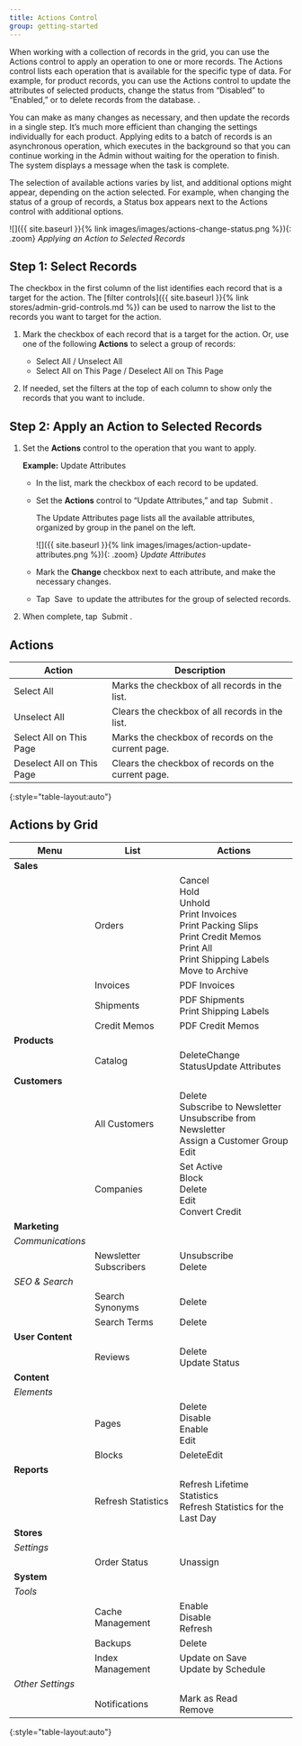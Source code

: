 ```yaml
---
title: Actions Control
group: getting-started
---
```


When working with a collection of records in the grid, you can use the Actions control to apply an operation to one or more records. The Actions control lists each operation that is available for the specific type of data. For example, for product records, you can use the Actions control to update the attributes of selected products, change the status from “Disabled” to “Enabled,” or to delete records from the database. .

You can make as many changes as necessary, and then update the records in a single step. It’s much more efficient than changing the settings individually for each product. Applying edits to a batch of records is an asynchronous operation, which executes in the background so that you can continue working in the Admin without waiting for the operation to finish. The system displays a message when the task is complete.

The selection of available actions varies by list, and additional options might appear, depending on the action selected. For example, when changing the status of a group of records, a Status box appears next to the Actions control with additional options.

![]({{ site.baseurl }}{% link images/images/actions-change-status.png %}){: .zoom}
_Applying an Action to Selected Records_

## Step 1: Select Records

The checkbox in the first column of the list identifies each record that is a target for the action. The [filter controls]({{ site.baseurl }}{% link stores/admin-grid-controls.md %}) can be used to narrow the list to the records you want to target for the action.

1. Mark the checkbox of each record that is a target for the action. Or, use one of the following **Actions** to select a group of records:

   * Select All / Unselect All
   * Select All on This Page / Deselect All on This Page

2. If needed, set the filters at the top of each column to show only the records that you want to include.

## Step 2: Apply an Action to Selected Records

1. Set the **Actions** control to the operation that you want to apply.

   **Example:** Update Attributes

   * In the list, mark the checkbox of each record to be updated.

   * Set the **Actions** control to “Update Attributes,” and tap <span class="btn"> Submit </span>.

      The Update Attributes page lists all the available attributes, organized by group in the panel on the left.

      ![]({{ site.baseurl }}{% link images/images/action-update-attributes.png %}){: .zoom}
      _Update Attributes_

   * Mark the **Change** checkbox next to each attribute, and make the necessary changes.

   * Tap <span class="btn"> Save </span> to update the attributes for the group of selected records.

1. When complete, tap <span class="btn"> Submit </span>.

## Actions

|Action|Description|
|--- |--- |
|Select All|Marks the checkbox of all records in the list.|
|Unselect All|Clears the checkbox of all records in the list.|
|Select All on This Page|Marks the checkbox of records on the current page.|
|Deselect All on This Page|Clears the checkbox of  records on the current page.|
{:style="table-layout:auto"}

## Actions by Grid

|Menu|List|Actions|
|--- |--- |--- |
|**Sales**|||
||Orders|Cancel<br/>Hold<br/>Unhold<br/>Print Invoices<br/>Print Packing Slips<br/>Print Credit Memos<br/>Print All<br/>Print Shipping Labels<!--{%- if "Default.EE-B2B" contains site.edition -%}--><br/>Move to Archive<!--{%- endif -%}-->|
||Invoices|PDF Invoices|
||Shipments|PDF Shipments<br/>Print Shipping Labels|
||Credit Memos|PDF Credit Memos|
|**Products**|||
||Catalog|DeleteChange StatusUpdate Attributes|
|**Customers**|||
||All Customers|Delete<br/>Subscribe to Newsletter<br/>Unsubscribe from Newsletter<br/>Assign a Customer Group<br/>Edit|<!--{%- if "Default.B2B Only" contains site.edition -%}-->
||Companies|Set Active<br/>Block<br/>Delete<br/>Edit<br/>Convert Credit|<!--{%- endif -%}-->
|**Marketing**|||
|*Communications*|||
||Newsletter Subscribers|Unsubscribe<br/>Delete|
|*SEO & Search*|||
||Search Synonyms|Delete|
||Search Terms|Delete|
|**User Content**|||
||Reviews|Delete<br/>Update Status|
|**Content**|||
|*Elements*|||
||Pages|Delete<br/>Disable<br/>Enable<br/>Edit|
||Blocks|DeleteEdit|
|**Reports**|||
||Refresh Statistics|Refresh Lifetime Statistics<br/>Refresh Statistics for the Last Day|
|**Stores**|||
|*Settings*|||
||Order Status|Unassign|
|**System**|||
|*Tools*|||
||Cache Management|Enable<br/>Disable<br/>Refresh|
||Backups|Delete|
||Index Management|Update on Save<br/>Update by Schedule|
|*Other Settings*|||
||Notifications|Mark as Read<br/>Remove|
{:style="table-layout:auto"}
